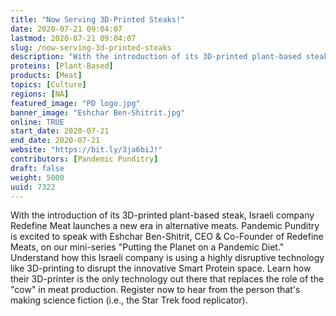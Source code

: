 ```yaml
---
title: "Now Serving 3D-Printed Steaks!"
date: 2020-07-21 09:04:07
lastmod: 2020-07-21 09:04:07
slug: /now-serving-3d-printed-steaks
description: "With the introduction of its 3D-printed plant-based steak, Israeli company Redefine Meat launches a new era in alternative meats. Pandemic Punditry is excited to speak with Eshchar Ben-Shitrit, CEO & Co-Founder of Redefine Meats, on our mini-series \"Putting the Planet on a Pandemic Diet.\" Understand how this Israeli company is using a highly disruptive technology like 3D-printing to disrupt the innovative Smart Protein space. Learn how their 3D-printer is the only technology out there that replaces the role of the \"cow\" in meat production."
proteins: [Plant-Based]
products: [Meat]
topics: [Culture]
regions: [NA]
featured_image: "PD logo.jpg"
banner_image: "Eshchar Ben-Shitrit.jpg"
online: TRUE
start_date: 2020-07-21
end_date: 2020-07-21
website: "https://bit.ly/3ja6biJ!"
contributors: [Pandemic Punditry]
draft: false
weight: 5000
uuid: 7322
---
```

<p>With the introduction of its 3D-printed plant-based steak, Israeli company Redefine Meat launches a new era in alternative meats. Pandemic Punditry is excited to speak with Eshchar Ben-Shitrit, CEO & Co-Founder of Redefine Meats, on our mini-series "Putting the Planet on a Pandemic Diet." Understand how this Israeli company is using a highly disruptive technology like 3D-printing to disrupt the innovative Smart Protein space. Learn how their 3D-printer is the only technology out there that replaces the role of the "cow" in meat production. Register now to hear from the person that's making science fiction (i.e., the Star Trek food replicator).</p>
